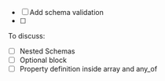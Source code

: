 - [ ] Add schema validation
- [ ] 


To discuss:

- [ ] Nested Schemas
- [ ] Optional block
- [ ] Property definition inside array and any_of